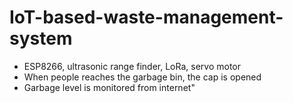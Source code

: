 # IoT-based-waste-management-system
- ESP8266, ultrasonic range finder, LoRa, servo motor
- When people reaches the garbage bin, the cap is opened
- Garbage level is monitored from internet"
